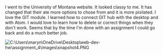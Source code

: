 I went to the University of Montana website.  It looked classy to me.  It has changed that their ate more options to chose from and it is more pixilated.
I love the GIT module.  I learned how to connect GIT hub with the desktop and with Atom.  I would love to learn how to delete or correct things when they don't work.  Seems that by the time I'm done with an assignment I could go back and do a much better job.


![C:\Users\maryn\OneDrive\Desktop\web-dev-hw\assignment_4\images\snapshot4.PNG]()
